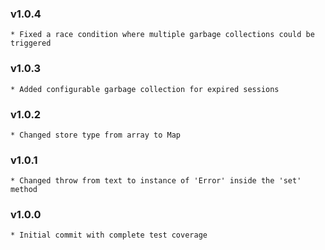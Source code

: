 ### v1.0.4
    * Fixed a race condition where multiple garbage collections could be triggered

### v1.0.3
    * Added configurable garbage collection for expired sessions

### v1.0.2
    * Changed store type from array to Map

### v1.0.1
    * Changed throw from text to instance of 'Error' inside the 'set' method

### v1.0.0
    * Initial commit with complete test coverage
